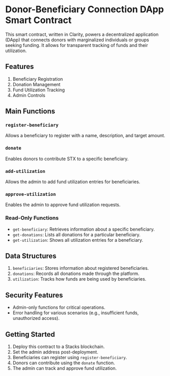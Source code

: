 # Donor-Beneficiary Connection DApp Smart Contract

This smart contract, written in Clarity, powers a decentralized application (DApp) that connects donors with marginalized individuals or groups seeking funding. It allows for transparent tracking of funds and their utilization.

## Features

1. Beneficiary Registration
2. Donation Management
3. Fund Utilization Tracking
4. Admin Controls

## Main Functions

### `register-beneficiary`
Allows a beneficiary to register with a name, description, and target amount.

### `donate`
Enables donors to contribute STX to a specific beneficiary.

### `add-utilization`
Allows the admin to add fund utilization entries for beneficiaries.

### `approve-utilization`
Enables the admin to approve fund utilization requests.

### Read-Only Functions

- `get-beneficiary`: Retrieves information about a specific beneficiary.
- `get-donations`: Lists all donations for a particular beneficiary.
- `get-utilization`: Shows all utilization entries for a beneficiary.

## Data Structures

1. `beneficiaries`: Stores information about registered beneficiaries.
2. `donations`: Records all donations made through the platform.
3. `utilization`: Tracks how funds are being used by beneficiaries.

## Security Features

- Admin-only functions for critical operations.
- Error handling for various scenarios (e.g., insufficient funds, unauthorized access).

## Getting Started

1. Deploy this contract to a Stacks blockchain.
2. Set the admin address post-deployment.
3. Beneficiaries can register using `register-beneficiary`.
4. Donors can contribute using the `donate` function.
5. The admin can track and approve fund utilization.
